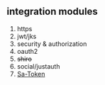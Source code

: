 ## integration modules

1. https
2. jwt/jks
3. security & authorization
4. oauth2
5. ~~shiro~~
6. social/justauth
7. [Sa-Token](https://github.com/dromara/Sa-Token)
